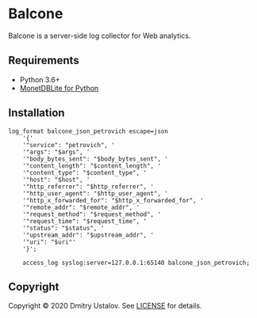 # Balcone

Balcone is a server-side log collector for Web analytics.

## Requirements

* Python 3.6+
* [MonetDBLite for Python](https://github.com/monetDB/MonetDBLite-Python)

## Installation

```nginx
log_format balcone_json_petrovich escape=json
    '{'
    '"service": "petrovich", '
    '"args": "$args", '
    '"body_bytes_sent": "$body_bytes_sent", '
    '"content_length": "$content_length", '
    '"content_type": "$content_type", '
    '"host": "$host", '
    '"http_referrer": "$http_referrer", '
    '"http_user_agent": "$http_user_agent", '
    '"http_x_forwarded_for": "$http_x_forwarded_for", '
    '"remote_addr": "$remote_addr", '
    '"request_method": "$request_method", '
    '"request_time": "$request_time", '
    '"status": "$status", '
    '"upstream_addr": "$upstream_addr", '
    '"uri": "$uri"'
    '}';

    access_log syslog:server=127.0.0.1:65140 balcone_json_petrovich;
```

## Copyright

Copyright &copy; 2020 Dmitry Ustalov. See [LICENSE](LICENSE) for details.
